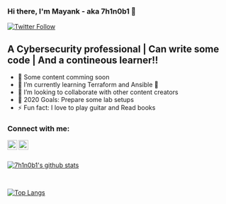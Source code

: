 ### Hi there, I'm Mayank - aka 7h1n0b1 👋

[![Twitter Follow](https://img.shields.io/twitter/follow/7h1n0b1?color=1DA1F2&logo=twitter&style=for-the-badge)](https://twitter.com/intent/follow?original_referer=https%3A%2F%2Fgithub.com%2F7h1n0b1&screen_name=7h1n0b1)

## A Cybersecurity professional | Can write some code | And a contineous learner!!

- 🔭 Some content comming soon
- 🌱 I’m currently learning Terraform and Ansible 🌱
- 👯 I’m looking to collaborate with other content creators
- 🥅 2020 Goals: Prepare some lab setups
- ⚡ Fun fact: I love to play guitar and Read books


### Connect with me:

[<img align="left" alt="codeSTACKr | Twitter" width="22px" src="https://cdn.jsdelivr.net/npm/simple-icons@v3/icons/twitter.svg" />][twitter]
[<img align="left" alt="codeSTACKr | LinkedIn" width="22px" src="https://cdn.jsdelivr.net/npm/simple-icons@v3/icons/linkedin.svg" />][linkedin]

<br />
<br />

[![7h1n0b1's github stats](https://github-readme-stats.vercel.app/api?username=7h1n0b1&hide=contribs,prs)](https://github.com/7h1n0b1/github-readme-stats&count_private=true&show_icons=truetheme=radical)

<br />

[![Top Langs](https://github-readme-stats.vercel.app/api/top-langs/?username=7h1n0b1)](https://github.com/7h1n0b1/github-readme-stats)

[twitter]: https://twitter.com/7h1n0b1
[linkedin]: https://www.linkedin.com/in/7h1n0b1/
